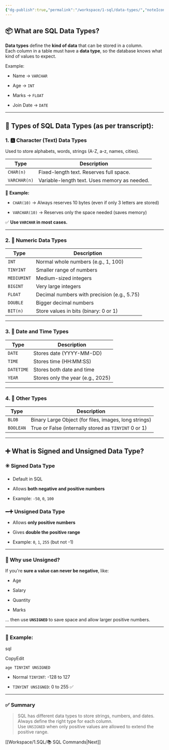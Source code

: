 ```yaml
---
{"dg-publish":true,"permalink":"/workspace/1-sql/data-types/","noteIcon":""}
---
```


## 📦 What are SQL Data Types?

**Data types** define the **kind of data** that can be stored in a column.  
Each column in a table must have a **data type**, so the database knows what kind of values to expect.

Example:

- Name → `VARCHAR`
    
- Age → `INT`
    
- Marks → `FLOAT`
    
- Join Date → `DATE`
    

---

## 🧱 Types of SQL Data Types (as per transcript):

### 1. 🅰️ **Character (Text) Data Types**

Used to store alphabets, words, strings (A-Z, a-z, names, cities).

|Type|Description|
|---|---|
|`CHAR(n)`|Fixed-length text. Reserves full space.|
|`VARCHAR(n)`|Variable-length text. Uses memory as needed.|

🔸 **Example:**

- `CHAR(10)` → Always reserves 10 bytes (even if only 3 letters are stored)
    
- `VARCHAR(10)` → Reserves only the space needed (saves memory)
    

✅ **Use `VARCHAR` in most cases.**

---

### 2. 🔢 **Numeric Data Types**

|Type|Description|
|---|---|
|`INT`|Normal whole numbers (e.g., 1, 100)|
|`TINYINT`|Smaller range of numbers|
|`MEDIUMINT`|Medium-sized integers|
|`BIGINT`|Very large integers|
|`FLOAT`|Decimal numbers with precision (e.g., 5.75)|
|`DOUBLE`|Bigger decimal numbers|
|`BIT(n)`|Store values in bits (binary: 0 or 1)|

---

### 3. 📅 **Date and Time Types**

|Type|Description|
|---|---|
|`DATE`|Stores date (YYYY-MM-DD)|
|`TIME`|Stores time (HH:MM:SS)|
|`DATETIME`|Stores both date and time|
|`YEAR`|Stores only the year (e.g., 2025)|

---

### 4. 📂 **Other Types**

|Type|Description|
|---|---|
|`BLOB`|Binary Large Object (for files, images, long strings)|
|`BOOLEAN`|True or False (internally stored as `TINYINT` 0 or 1)|

---

## ➕ What is Signed and Unsigned Data Type?

### ✳️ **Signed Data Type**

- Default in SQL
    
- Allows **both negative and positive numbers**
    
- Example: `-50`, `0`, `100`
    

### ➖➕ **Unsigned Data Type**

- Allows **only positive numbers**
    
- Gives **double the positive range**
    
- Example: `0`, `1`, `255` (but not -1)
    

---

### 🔁 Why use Unsigned?

If you're **sure a value can never be negative**, like:

- Age
    
- Salary
    
- Quantity
    
- Marks
    

... then use **`UNSIGNED`** to save space and allow larger positive numbers.

---

### 🧠 Example:

sql

CopyEdit

`age TINYINT UNSIGNED`

- Normal `TINYINT`: -128 to 127
    
- `TINYINT UNSIGNED`: 0 to 255 ✅
    

---

### ✅ Summary

> SQL has different data types to store strings, numbers, and dates.  
> Always define the right type for each column.  
> Use `UNSIGNED` when only positive values are allowed to extend the positive range.

[[Workspace/1.SQL/📚 SQL Commands\|Next]]